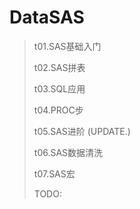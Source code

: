 # DataSAS

> t01.SAS基础入门
>
> t02.SAS拼表
>
> t03.SQL应用
>
> t04.PROC步
>
> t05.SAS进阶 (UPDATE.)
>
> t06.SAS数据清洗
>
> t07.SAS宏
>
> TODO:



